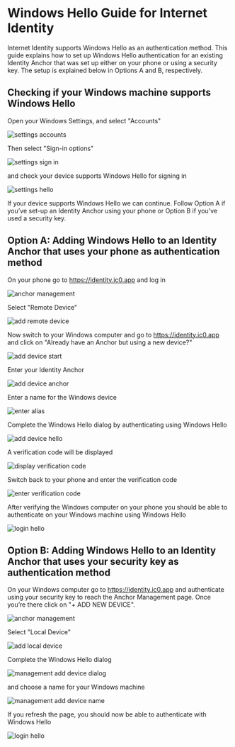 # Windows Hello Guide for Internet Identity

Internet Identity supports Windows Hello as an authentication method. This guide explains how to set up Windows Hello authentication for an existing Identity Anchor that was set up either on your phone or using a security key. The setup is explained below in Options A and B, respectively.

## Checking if your Windows machine supports Windows Hello

Open your Windows Settings, and select "Accounts"

![settings accounts](../_attachments/settings-accounts.png)

Then select "Sign-in options"

![settings sign in](../_attachments/settings-sign-in.png)

and check your device supports Windows Hello for signing in

![settings hello](../_attachments/settings-hello.png)

If your device supports Windows Hello we can continue. Follow Option A if you’ve set-up an Identity Anchor using your phone or Option B if you’ve used a security key.

## Option A: Adding Windows Hello to an Identity Anchor that uses your phone as authentication method

On your phone go to <https://identity.ic0.app> and log in

![anchor management](../_attachments/anchor-management.png)

Select "Remote Device"

![add remote device](../_attachments/add-remote-device.png)

Now switch to your Windows computer and go to <https://identity.ic0.app> and click on "Already have an Anchor but using a new device?"

![add device start](../_attachments/add-device-start.png)

Enter your Identity Anchor

![add device anchor](../_attachments/add-device-anchor.png)

Enter a name for the Windows device

![enter alias](../_attachments/enter-alias.png)

Complete the Windows Hello dialog by authenticating using Windows Hello

![add device hello](../_attachments/add-device-hello.png)

A verification code will be displayed

![display verification code](../_attachments/display-verification-code.png)

Switch back to your phone and enter the verification code

![enter verification code](../_attachments/enter-verification-code.png)

After verifying the Windows computer on your phone you should be able to authenticate on your Windows machine using Windows Hello

![login hello](../_attachments/login-hello.png)

## Option B: Adding Windows Hello to an Identity Anchor that uses your security key as authentication method

On your Windows computer go to <https://identity.ic0.app> and authenticate using your security key to reach the Anchor Management page. Once you’re there click on "+ ADD NEW DEVICE".

![anchor management](../_attachments/anchor-management.png)

Select "Local Device"

![add local device](../_attachments/add-local-device.png)

Complete the Windows Hello dialog

![management add device dialog](../_attachments/management-add-device-dialog.png)

and choose a name for your Windows machine

![management add device name](../_attachments/management-add-device-name.png)

If you refresh the page, you should now be able to authenticate with Windows Hello

![login hello](../_attachments/login-hello.png)
